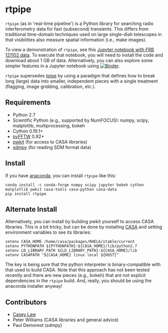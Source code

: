 rtpipe
==

`rtpipe` (as in 'real-time pipeline') is a Python library for searching radio interferometry data for fast (subsecond) transients. This differs from traditional time-domain techniques used on large single-dish telescopes in that visibilities also measure spatial information (i.e., make images).

To view a demonstration of `rtpipe`, see this [Jupyter notebook with FRB 121102 data](https://github.com/caseyjlaw/FRB121102/blob/master/demo_FRB121102.ipynb). To execute that notebook, you will need to install the code and download about 1 GB of data. Alternatively, you can also explore some simpler features in a Jupyter notebook using [![Binder](http://mybinder.org/badge.svg)](http://mybinder.org:/repo/caseyjlaw/reproducing-fast-imaging-rrats).

`rtpipe` supersedes [tpipe](http://github.com/caseyjlaw/tpipe) by using a paradigm that defines how to break long (large) data into smaller, independent pieces with a single treatment (flagging, image gridding, calibration, etc.).

Requirements
---

* Python 2.7
* Scientific Python (e.g., supported by NumFOCUS): numpy, scipy, matplotlib, multiprocessing, bokeh
* Cython 0.19.1+
* [pyFFTW](https://pypi.python.org/pypi/pyFFTW) 0.92+
* [pwkit](http://github.com/pkgw/pwkit) (for access to CASA libraries)
* [sdmpy](http://github.com/caseyjlaw/sdmpy) (for reading SDM format data)

Install
---

If you have [anaconda](https://www.continuum.io/downloads), you can install `rtpipe` like this:

    conda install -c conda-forge numpy scipy jupyter bokeh cython matplotlib pwkit casa-tools casa-python casa-data
    pip install rtpipe

Alternate Install
-----

Alternatively, you can install by building pwkit yourself to access CASA libraries. This is a bit tricky, but can be done by installing [CASA](https://casa.nrao.edu/) and setting environment variables to see its libraries:

    setenv CASA_HOME /home/casa/packages/RHEL6/stable/current
    setenv PYTHONPATH ${PYTHONPATH}:${CASA_HOME}/lib/python2.7
    setenv LD_LIBRARY_PATH ${LD_LIBRARY_PATH}:${CASA_HOME}/lib
    setenv CASAPATH "${CASA_HOME} linux local ${HOST}"

The key is being sure that the python interpreter is binary-compatible with that used to build CASA. Note that this approach has not been tested recently and there are new pieces (e.g., bokeh) that are not explicit dependencies in the `rtpipe` build. And, really, you should be using the anaconda installer anyway!

Contributors
---
* [Casey Law](http://www.twitter.com/caseyjlaw)
* Peter Williams (CASA libraries and general advice)
* Paul Demorest (sdmpy)

